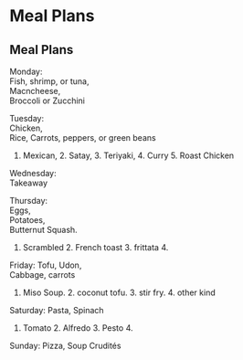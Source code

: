 # Meal Plans
## Meal Plans

Monday:   
Fish, shrimp, or tuna,   
Macncheese,   
Broccoli or Zucchini

Tuesday:   
Chicken,   
Rice,
Carrots, peppers, or green beans
1. Mexican, 2. Satay, 3. Teriyaki, 4. Curry 5. Roast Chicken

Wednesday:   
Takeaway

Thursday:   
Eggs,   
Potatoes,   
Butternut Squash.
1. Scrambled  2. French toast  3. frittata  4. 

Friday:
Tofu,
Udon,   
Cabbage, carrots
1. Miso Soup. 2. coconut tofu. 3. stir fry. 4. other kind


Saturday:
Pasta,
Spinach
1. Tomato 2. Alfredo 3. Pesto 4.

Sunday:
Pizza, Soup
Crudités 